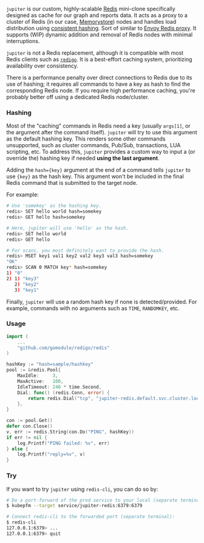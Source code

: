 `jupiter` is our custom, highly-scalable [Redis](https://redis.io/) mini-clone specifically designed as cache for our graph and reports data. It acts as a proxy to a cluster of Redis (in our case, [Memorystore](https://cloud.google.com/memorystore)) nodes and handles load distribution using [consistent hashing](https://en.wikipedia.org/wiki/Consistent_hashing). Sort of similar to [Envoy Redis proxy](https://www.envoyproxy.io/docs/envoy/latest/intro/arch_overview/other_protocols/redis). It supports (WIP) dynamic addition and removal of Redis nodes with minimal interruptions.

`jupiter` is not a Redis replacement, although it is compatible with most Redis clients such as [`redigo`](https://github.com/gomodule/redigo). It is a best-effort caching system, prioritizing availability over consistency.

There is a performance penalty over direct connections to Redis due to its use of hashing; it requires all commands to have a key as hash to find the corresponding Redis node. If you require high performance caching, you're probably better off using a dedicated Redis node/cluster.

### Hashing

Most of the "caching" commands in Redis need a key (usually `args[1]`, or the argument after the command itself). `jupiter` will try to use this argument as the default hashing key. This renders some other commands unsupported, such as cluster commands, Pub/Sub, transactions, LUA scripting, etc. To address this, `jupiter` provides a custom way to input a (or override the) hashing key if needed **using the last argument**.

Adding the `hash={key}` argument at the end of a command tells `jupiter` to use `{key}` as the hash key. This argument won't be included in the final Redis command that is submitted to the target node.

For example:

```sh
# Use 'somekey' as the hashing key.
redis> SET hello world hash=somekey
redis> GET hello hash=somekey

# Here, jupiter will use 'hello' as the hash.
redis> SET hello world
redis> GET hello

# For scans, you most definitely want to provide the hash.
redis> MSET key1 val1 key2 val2 key3 val3 hash=somekey
"OK"
redis> SCAN 0 MATCH key* hash=somekey
1) "0"
2) 1) "key3"
   2) "key2"
   3) "key1"
```

Finally, `jupiter` will use a random hash key if none is detected/provided. For example, commands with no arguments such as `TIME`, `RANDOMKEY`, etc.

### Usage

```go
import (
    ...
    "github.com/gomodule/redigo/redis"
)

hashKey := "hash=sample/hashkey"
pool := &redis.Pool{
    MaxIdle:     3,
    MaxActive:   100,
    IdleTimeout: 240 * time.Second,
    Dial: func() (redis.Conn, error) {
        return redis.Dial("tcp", "jupiter-redis.default.svc.cluster.local:6379")
    },
}

con := pool.Get()
defer con.Close()
v, err := redis.String(con.Do("PING", hashKey))
if err != nil {
    log.Printf("PING failed: %v", err)
} else {
    log.Printf("reply=%v", v)
}
```

### Try

If you want to try `jupiter` using `redis-cli`, you can do so by:

```sh
# Do a port-forward of the prod service to your local (separate terminal):
$ kubepfm --target service/jupiter-redis:6379:6379

# Connect redis-cli to the forwarded port (separate terminal):
$ redis-cli
127.0.0.1:6379> ...
127.0.0.1:6379> quit
```
